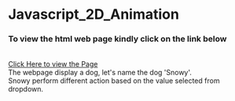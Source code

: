 # Javascript_2D_Animation
<h3>To view the html web page kindly click on the link below</h3></br>
<a target="_blank" href="https://skaranjai.github.io/Javascript_2D_Animation/">Click Here to view the Page</a></br>
The webpage display a dog, let's name the dog 'Snowy'. </br>
Snowy perform different action based on the value selected from dropdown.   


